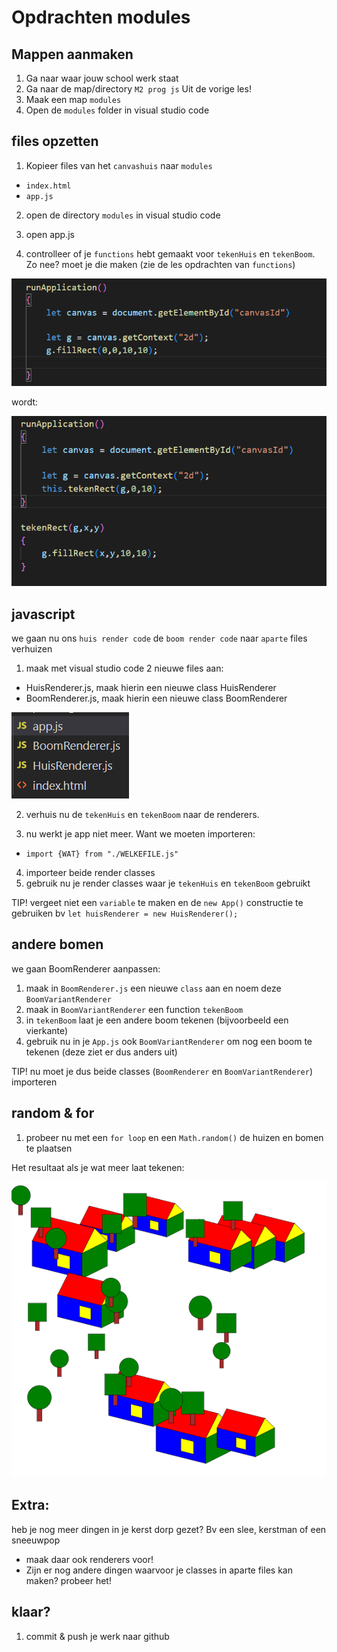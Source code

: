 # Opdrachten modules

## Mappen aanmaken

1. Ga naar waar jouw school werk staat
2. Ga naar de map/directory `M2 prog js`
Uit de vorige les!
3. Maak een map `modules`
4. Open de `modules` folder in visual studio code


## files opzetten

1. Kopieer files van het `canvashuis` naar 
 `modules`

 * `index.html`
 * `app.js`

2. open de directory `modules` in visual studio code

3. open app.js
4. controlleer of je `functions` hebt gemaakt voor `tekenHuis` en `tekenBoom`. Zo nee? moet je die maken (zie de les opdrachten van `functions`)

![](img/module/makefunc.PNG)

wordt:

![](img/module/makefunc2.PNG)

## javascript 


we gaan nu ons `huis render code` de `boom render code` naar `aparte` files verhuizen

1. maak met visual studio code 2 nieuwe files aan:

* HuisRenderer.js, maak hierin een nieuwe class HuisRenderer
* BoomRenderer.js, maak hierin een nieuwe class BoomRenderer

![](img/module/files.PNG)

2. verhuis nu de `tekenHuis` en `tekenBoom` naar de renderers.

3. nu werkt je app niet meer. Want we moeten importeren:
* `import {WAT} from "./WELKEFILE.js"`
4. importeer beide render classes
5. gebruik nu je render classes waar je `tekenHuis` en `tekenBoom` gebruikt

TIP! vergeet niet een `variable` te maken en de `new App()` constructie te gebruiken bv
`let huisRenderer = new HuisRenderer();`

## andere bomen

we gaan BoomRenderer aanpassen:
1. maak in `BoomRenderer.js` een nieuwe `class` aan en noem deze `BoomVariantRenderer`
2. maak in `BoomVariantRenderer` een function `tekenBoom` 
3. in `tekenBoom` laat je een andere boom tekenen (bijvoorbeeld een vierkante)
4. gebruik nu in je `App.js` ook `BoomVariantRenderer` om nog een boom te tekenen (deze ziet er dus anders uit)

TIP! nu moet je dus beide classes (`BoomRenderer` en `BoomVariantRenderer`) importeren

## random & for

1. probeer nu met een `for loop` en een `Math.random()` de huizen en bomen te plaatsen

Het resultaat als je wat meer laat tekenen:

![](img/module/resultaat.PNG)

## Extra:

heb je nog meer dingen in je kerst dorp gezet? Bv een slee, kerstman of een sneeuwpop
- maak daar ook renderers voor!
- Zijn er nog andere dingen waarvoor je classes in aparte files kan maken? probeer het!
## klaar?

1. commit & push je werk naar github
